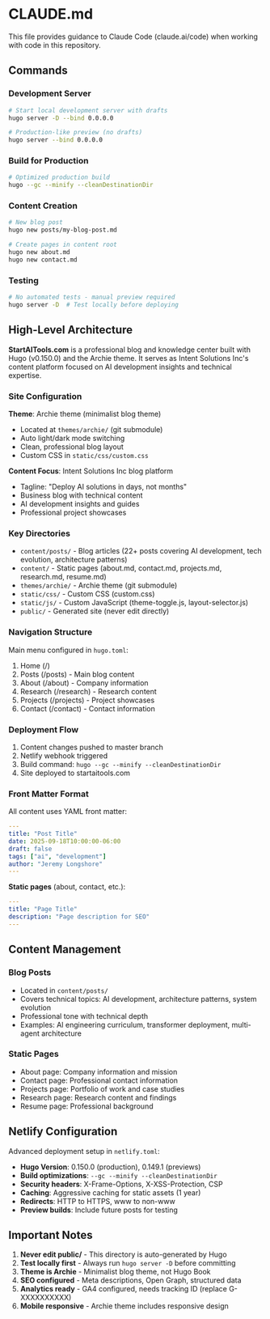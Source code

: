 # CLAUDE.md

This file provides guidance to Claude Code (claude.ai/code) when working with code in this repository.

## Commands

### Development Server
```bash
# Start local development server with drafts
hugo server -D --bind 0.0.0.0

# Production-like preview (no drafts)
hugo server --bind 0.0.0.0
```

### Build for Production
```bash
# Optimized production build
hugo --gc --minify --cleanDestinationDir
```

### Content Creation
```bash
# New blog post
hugo new posts/my-blog-post.md

# Create pages in content root
hugo new about.md
hugo new contact.md
```

### Testing
```bash
# No automated tests - manual preview required
hugo server -D  # Test locally before deploying
```

## High-Level Architecture

**StartAITools.com** is a professional blog and knowledge center built with Hugo (v0.150.0) and the Archie theme. It serves as Intent Solutions Inc's content platform focused on AI development insights and technical expertise.

### Site Configuration

**Theme**: Archie theme (minimalist blog theme)
- Located at `themes/archie/` (git submodule)
- Auto light/dark mode switching
- Clean, professional blog layout
- Custom CSS in `static/css/custom.css`

**Content Focus**: Intent Solutions Inc blog platform
- Tagline: "Deploy AI solutions in days, not months"
- Business blog with technical content
- AI development insights and guides
- Professional project showcases

### Key Directories

- `content/posts/` - Blog articles (22+ posts covering AI development, tech evolution, architecture patterns)
- `content/` - Static pages (about.md, contact.md, projects.md, research.md, resume.md)
- `themes/archie/` - Archie theme (git submodule)
- `static/css/` - Custom CSS (custom.css)
- `static/js/` - Custom JavaScript (theme-toggle.js, layout-selector.js)
- `public/` - Generated site (never edit directly)

### Navigation Structure

Main menu configured in `hugo.toml`:
1. Home (/)
2. Posts (/posts) - Main blog content
3. About (/about) - Company information
4. Research (/research) - Research content
5. Projects (/projects) - Project showcases
6. Contact (/contact) - Contact information

### Deployment Flow

1. Content changes pushed to master branch
2. Netlify webhook triggered
3. Build command: `hugo --gc --minify --cleanDestinationDir`
4. Site deployed to startaitools.com

### Front Matter Format

All content uses YAML front matter:
```yaml
---
title: "Post Title"
date: 2025-09-18T10:00:00-06:00
draft: false
tags: ["ai", "development"]
author: "Jeremy Longshore"
---
```

**Static pages** (about, contact, etc.):
```yaml
---
title: "Page Title"
description: "Page description for SEO"
---
```

## Content Management

### Blog Posts
- Located in `content/posts/`
- Covers technical topics: AI development, architecture patterns, system evolution
- Professional tone with technical depth
- Examples: AI engineering curriculum, transformer deployment, multi-agent architecture

### Static Pages
- About page: Company information and mission
- Contact page: Professional contact information
- Projects page: Portfolio of work and case studies
- Research page: Research content and findings
- Resume page: Professional background

## Netlify Configuration

Advanced deployment setup in `netlify.toml`:
- **Hugo Version**: 0.150.0 (production), 0.149.1 (previews)
- **Build optimizations**: `--gc --minify --cleanDestinationDir`
- **Security headers**: X-Frame-Options, X-XSS-Protection, CSP
- **Caching**: Aggressive caching for static assets (1 year)
- **Redirects**: HTTP to HTTPS, www to non-www
- **Preview builds**: Include future posts for testing

## Important Notes

1. **Never edit public/** - This directory is auto-generated by Hugo
2. **Test locally first** - Always run `hugo server -D` before committing
3. **Theme is Archie** - Minimalist blog theme, not Hugo Book
4. **SEO configured** - Meta descriptions, Open Graph, structured data
5. **Analytics ready** - GA4 configured, needs tracking ID (replace G-XXXXXXXXXX)
6. **Mobile responsive** - Archie theme includes responsive design